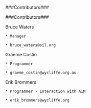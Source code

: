 ###Contributors###


###Contributors###

Bruce Waters

    * Manager

    * bruce_waters@sil.org

Graeme Costin

    * Programmer

    * graeme_costin@wycliffe.org.au

Erik Brommers

    * Programmer - Interaction with AIM

    * erik_brommers@wycliffe.org